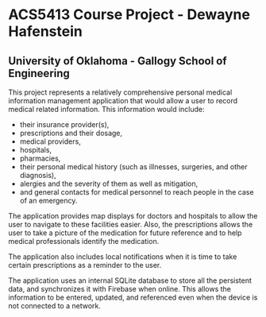 # ACS5413 Course Project - Dewayne Hafenstein

## University of Oklahoma - Gallogy School of Engineering 

This project represents a relatively comprehensive personal medical information management 
application that would allow a user to record medical related information.  This information 
would include:
- their insurance provider(s), 
- prescriptions and their dosage, 
- medical providers, 
- hospitals, 
- pharmacies, 
- their personal medical history (such as illnesses, surgeries, and other diagnosis), 
- alergies and the severity of them as well as mitigation, 
- and general contacts for medical personnel to reach people in the case of an emergency. 

The application provides map displays for doctors and hospitals to allow the user to 
navigate to these facilities easier.  Also, the prescriptions allows the user to take 
a picture of the medication for future reference and to help medical professionals 
identify the medication. 

The application also includes local notifications when it is time to take certain 
prescriptions as a reminder to the user. 

The application uses an internal SQLite database to store all the persistent data, 
and synchronizes it with Firebase when online.  This allows the information to be 
entered, updated, and referenced even when the device is not connected to a network. 
